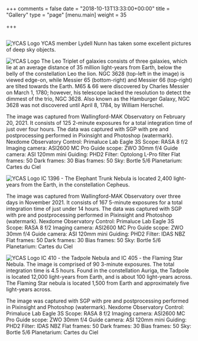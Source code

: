 +++
comments = false
date = "2018-10-13T13:33:00+00:00"
title = "Gallery"
type = "page"
[menu.main]
weight = 35

+++

## 
![YCAS Logo](../img/YCAS2018b.jpg "York County Astronomical Society")
YCAS member Lydell Nunn has taken some excellent pictures of deep sky objects. 

![YCAS Logo](../img/LN/Leo3.jpg "Leo Triplet")
The Leo Triplet of galaxies consists of three galaxies, which lie at an average distance of 35 million light-years from Earth, below the belly of the constellation Leo the lion. NGC 3628 (top-left in the image) is viewed edge-on, while Messier 65 (bottom-right) and Messier 66 (top-right) are tilted towards the Earth. M65 &amp; 66 were discovered by Charles Messier on March 1, 1780; however, his telescope lacked the resolution to detect the dimmest of the trio, NGC 3628. Also known as the Hamburger Galaxy, NGC 3628 was not discovered until April 8, 1784, by William Herschel.

The image was captured from Wallingford-MAK Observatory on February 20, 2021. It consists of 125 2-minute exposures for a total integration time of just over four hours. The data was captured with SGP with pre and postprocessing performed in Pixinsight and Photoshop (watermark).
Nexdome Observatory
Control: Primaluce Lab Eagle 3S
Scope: RASA 8 f/2
Imaging camera: ASI2600 MC Pro
Guide scope: ZWO 30mm f/4
Guide camera: ASI 120mm mini
Guiding: PHD2
Filter: Optolong L-Pro filter
Flat frames: 50
Dark frames: 30
Bias frames: 50
Sky: Bortle 5/6
Planetarium: Cartes du Ciel

![YCAS Logo](../img/LN/elephantTrunk.jpg "Elephant Trunk")
IC 1396 - The Elephant Trunk Nebula is located 2,400 light-years from the Earth, in the constellation Cepheus. 

The image was captured from Wallingford-MAK Observatory over three days in November 2021. It consists of 167 5-minute exposures for a total integration time of just under 14 hours. The data was captured with SGP with pre and postprocessing performed in Pixinsight and Photoshop (watermark).
Nexdome Observatory
Control: Primaluce Lab Eagle 3S
Scope: RASA 8 f/2
Imaging camera: ASI2600 MC Pro
Guide scope: ZWO 30mm f/4
Guide camera: ASI 120mm mini
Guiding: PHD2
Filter: IDAS NBZ
Flat frames: 50
Dark frames: 30
Bias frames: 50
Sky: Bortle 5/6
Planetarium: Cartes du Ciel

![YCAS Logo](../img/LN/tadpole.jpg "Tadpole")
IC 410 - the Tadpole Nebula and IC 405 - the Flaming Star Nebula. The image is comprised of 90 3-minute exposures. The total integration time is 4.5 hours. Found in the constellation Auriga, the Tadpole is located 12,000 light-years from Earth, and is about 100 light-years across. The Flaming Star nebula is located 1,500 from Earth and approximately five light-years across.

The image was captured with SGP with pre and postprocessing performed in Pixinsight and
Photoshop (watermark).
Nexdome Observatory
Control: Primaluce Lab Eagle 3S
Scope: RASA 8 f/2
Imaging camera: ASI2600 MC Pro
Guide scope: ZWO 30mm f/4
Guide camera: ASI 120mm mini
Guiding: PHD2
Filter: IDAS NBZ
Flat frames: 50
Dark frames: 30
Bias frames: 50
Sky: Bortle 5/6
Planetarium: Cartes du Ciel
